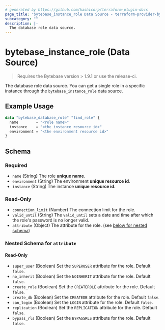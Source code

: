 ```yaml
---
# generated by https://github.com/hashicorp/terraform-plugin-docs
page_title: "bytebase_instance_role Data Source - terraform-provider-bytebase"
subcategory: ""
description: |-
  The database role data source.
---
```


# bytebase_instance_role (Data Source)

> Requires the Bytebase version > 1.9.1 or use the release-ci.

The database role data source. You can get a single role in a specific instance through the `bytebase_instance_role` data source.

## Example Usage

```terraform
data "bytebase_database_role" "find_role" {
  name        = "<role name>"
  instance    = "<the instance resource id>"
  environment = "<the environment resource id>"
}
```

## Schema

### Required

- `name` (String) The role **unique name**.
- `environment` (String) The environment **unique resource id**.
- `instance` (String) The instance **unique resource id**.

### Read-Only

- `connection_limit` (Number) The connection limit for the role.
- `valid_until` (String) The `valid_until` sets a date and time after which the role's password is no longer valid.
- `attribute` (Object) The attribute for the role. (see [below for nested schema](#nestedblock--attribute))

<a id="nestedblock--attribute"></a>

### Nested Schema for `attribute`

#### Read-Only

- `super_user` (Boolean) Set the `SUPERUSER` attribute for the role. Default `false`.
- `no_inherit` (Boolean) Set the `NOINHERIT` attribute for the role. Default `false`.
- `create_role` (Boolean) Set the `CREATEROLE` attribute for the role. Default `false`.
- `create_db` (Boolean) Set the `CREATEDB` attribute for the role. Default `false`.
- `can_login` (Boolean) Set the `LOGIN` attribute for the role. Default `false`.
- `replication` (Boolean) Set the `REPLICATION` attribute for the role. Default `false`.
- `bypass_rls` (Boolean) Set the `BYPASSRLS` attribute for the role. Default `false`.
